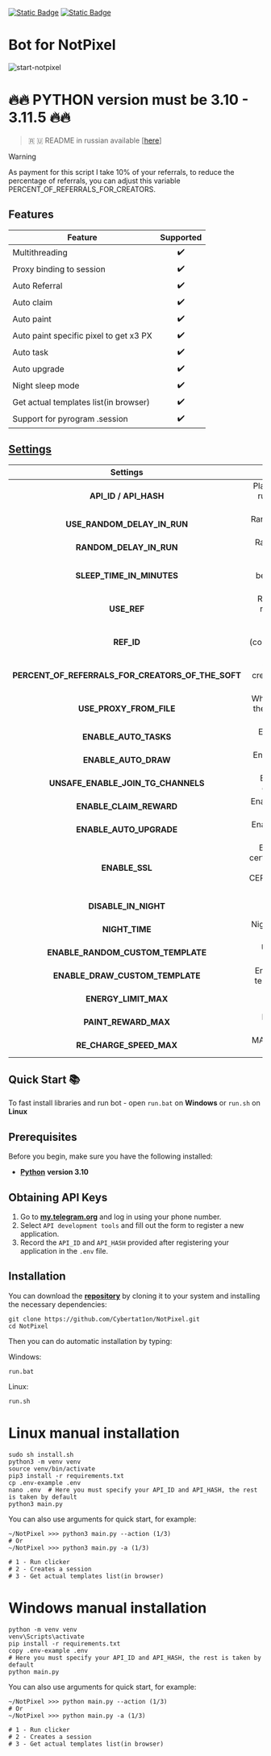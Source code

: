 [![Static Badge](https://img.shields.io/badge/Telegram-Bot%20Link-Link?style=for-the-badge&logo=Telegram&logoColor=white&logoSize=auto&color=blue)](https://t.me/notpixel/app?startapp=f1197825376)
[![Static Badge](https://img.shields.io/badge/Telegram-Channel-Link?style=for-the-badge&logo=Telegram&logoColor=white&logoSize=auto&color=blue)](https://t.me/CyberToolz)

#  Bot for NotPixel
![start-notpixel](https://github.com/user-attachments/assets/e0450f23-4df2-4620-b82e-202ad31b6040)

# 🔥🔥 PYTHON version must be 3.10 - 3.11.5 🔥🔥

> 🇷 🇺 README in russian available [[here](https://github.com/Cybertat1on/NotPixel/blob/main/README-RU.md)]

> [!WARNING]
> As payment for this script I take 10% of your referrals, to reduce the percentage of referrals, you can adjust this variable PERCENT_OF_REFERRALS_FOR_CREATORS.

## Features  
| Feature                                                    | Supported  |
|--------------------------------------------------------------|:----------------:|
| Multithreading                                               |        ✔️        |
| Proxy binding to session                                     |        ✔️        |
| Auto Referral                                                |        ✔️        |
| Auto claim                                                   |        ✔️        |
| Auto paint                                                   |        ✔️        |
| Auto paint specific pixel to get x3 PX                       |        ✔️        |
| Auto task                                                    |        ✔️        |
| Auto upgrade                                                 |        ✔️        |
| Night sleep mode                 							   |        ✔️        |
| Get actual templates list(in browser)                                                 |        ✔️        |
| Support for pyrogram .session                     	       |        ✔️        |

## [Settings](https://github.com/Cybertat1on/NotPixel/blob/main/.env-example)

|                     Settings                      |                                                                 Description                                                                 |
|:-------------------------------------------------:|:-------------------------------------------------------------------------------------------------------------------------------------------:|
|               **API_ID / API_HASH**               |                                  Platform data from which to run the Telegram session (default - android)                                   |
|            **USE_RANDOM_DELAY_IN_RUN**            |                                                          Random after start (default - True)                                                |
|              **RANDOM_DELAY_IN_RUN**              |                                             Random seconds delay for start(default is [5, 30])                                              |
|             **SLEEP_TIME_IN_MINUTES**             |                                         Random minutes delay between cycles (default is [120, 180])                                         |
|                    **USE_REF**                    |                                         Register accounts with ur referral or not (default - False)                                         |
|                    **REF_ID**                     |                                  Your referral argument (comes after app/startapp? in your referral link)                                   |
| **PERCENT_OF_REFERRALS_FOR_CREATORS_OF_THE_SOFT** |                                         Give some referrals for creator of the soft (default - 10)                                          |
|              **USE_PROXY_FROM_FILE**              |                                Whether to use a proxy from the `bot/config/proxies.txt` file (True / False)                                 |
|               **ENABLE_AUTO_TASKS**               |                                                      Enable auto tasks (True / False)                                                       |
|               **ENABLE_AUTO_DRAW**                |                                                     Enable auto drawing (True / False)                                                      |
|        **UNSAFE_ENABLE_JOIN_TG_CHANNELS**         |                                              Enable auto joining to tg channels (True / False)                                              |
|              **ENABLE_CLAIM_REWARD**              |                                                 Enable auto claim of rewards (True / False)                                                 |
|              **ENABLE_AUTO_UPGRADE**              |                                                    Enable auto upgrading (True / False)                                                     |
|                  **ENABLE_SSL**                   |        Enable verification of ssl certificates (sometimes it can help with SSL: CERTIFICATE_VERIFY_FAILED error)  (default - False)         |
|               **DISABLE_IN_NIGHT**                |                                                  Disable script in night (default - False)                                                  |
|                   **NIGHT_TIME**                  |                                                  Night time [from, to] (default - [23, 6])                                                  |
|         **ENABLE_RANDOM_CUSTOM_TEMPLATE**         |                                                   Use random templating (default - True)                                                    |
|          **ENABLE_DRAW_CUSTOM_TEMPLATE**          |                                            Enable drawing by random templating (default - True)                                             |
|               **ENERGY_LIMIT_MAX**                |                                                MAX Lvl Energy «Limit upgrade» (default - 6)                                                 |
|               **PAINT_REWARD_MAX**                |                                                MAX Lvl Paint «Reward upgrade» (default - 5)                                                 |
|              **RE_CHARGE_SPEED_MAX**              |                                              MAX Lvl Recharging «Speed upgrade» (default - 7)                                               |

## Quick Start 📚

To fast install libraries and run bot - open `run.bat` on **Windows** or `run.sh` on **Linux**

## Prerequisites
Before you begin, make sure you have the following installed:
- [**Python**](https://www.python.org/downloads/release/python-3100/) **version 3.10**

## Obtaining API Keys
1. Go to [**my.telegram.org**](https://my.telegram.org/auth) and log in using your phone number.
2. Select `API development tools` and fill out the form to register a new application.
3. Record the `API_ID` and `API_HASH` provided after registering your application in the `.env` file.

## Installation
You can download the [**repository**](https://github.com/Cybertat1on/NotPixel) by cloning it to your system and installing the necessary dependencies:
```shell
git clone https://github.com/Cybertat1on/NotPixel.git
cd NotPixel
```

Then you can do automatic installation by typing:

Windows:
```shell
run.bat
```

Linux:
```shell
run.sh
```

# Linux manual installation
```shell
sudo sh install.sh
python3 -m venv venv
source venv/bin/activate
pip3 install -r requirements.txt
cp .env-example .env
nano .env  # Here you must specify your API_ID and API_HASH, the rest is taken by default
python3 main.py
```

You can also use arguments for quick start, for example:
```shell
~/NotPixel >>> python3 main.py --action (1/3)
# Or
~/NotPixel >>> python3 main.py -a (1/3)

# 1 - Run clicker
# 2 - Creates a session
# 3 - Get actual templates list(in browser)
```

# Windows manual installation
```shell
python -m venv venv
venv\Scripts\activate
pip install -r requirements.txt
copy .env-example .env
# Here you must specify your API_ID and API_HASH, the rest is taken by default
python main.py
```

You can also use arguments for quick start, for example:
```shell
~/NotPixel >>> python main.py --action (1/3)
# Or
~/NotPixel >>> python main.py -a (1/3)

# 1 - Run clicker
# 2 - Creates a session
# 3 - Get actual templates list(in browser)
```
